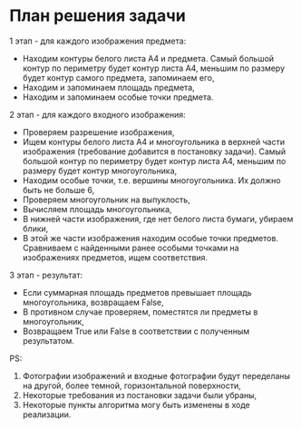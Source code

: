 # План решения задачи

1 этап - для каждого изображения предмета:
- Находим контуры белого листа А4 и предмета. Самый большой контур по периметру будет контур листа А4, меньшим по размеру будет контур самого предмета, запоминаем его,
- Находим и запоминаем площадь предмета,
- Находим и запоминаем особые точки предмета.

2 этап - для каждого входного изображения:
- Проверяем разрешение изображения,
- Ищем контуры белого листа А4 и многоугольника в верхней части изображения (требование добавится в постановку задачи). Самый большой контур по периметру будет контур листа А4, меньшим по размеру будет контур многоугольника,
- Находим особые точки, т.е. вершины многоугольника. Их должно быть не больше 6,
- Проверяем многоугольник на выпуклость,
- Вычисляем площадь многоугольника,
- В нижней части изображения, где нет белого листа бумаги, убираем блики,
- В этой же части изображения находим особые точки предметов. Сравниваем с найденными ранее особыми точками на изображениях предметов, ищем соответствия.

3 этап - результат:
- Если суммарная площадь предметов превышает площадь многоугольника, возвращаем False,
- В противном случае проверяем, поместятся ли предметы в многоугольник,
- Возвращаем True или False в соответствии с полученным результатом.

PS:
1) Фотографии изображений и входные фотографии будут переделаны на другой, более темной, горизонтальной поверхности,
2) Некоторые требования из постановки задачи были убраны,
3) Некоторые пункты алгоритма могу быть изменены в ходе реализации.
